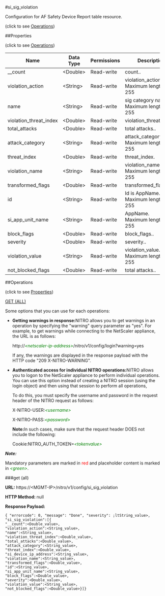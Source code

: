 #si_sig_violation



Configuration for AF Safety Device Report table resource.

<span>(click to see [Operations](#operations))</span>



##Properties 

<span>(click to see [Operations](#operations))</span>





<table><thead><tr><th>Name</th><th>Data Type</th><th>Permissions</th><th>Description</th></tr></thead><tbody><tr><td>__count</td><td>&lt;Double></td><td>Read-write</td><td>count..</td></tr><tr><td>violation_action</td><td>&lt;String></td><td>Read-write</td><td>violation_action.<br>Maximum length = 255</td></tr><tr><td>name</td><td>&lt;String></td><td>Read-write</td><td>sig category name.<br>Maximum length = 255</td></tr><tr><td>violation_threat_index</td><td>&lt;Double></td><td>Read-write</td><td>violation_threat_index..</td></tr><tr><td>total_attacks</td><td>&lt;Double></td><td>Read-write</td><td>total attacks..</td></tr><tr><td>attack_category</td><td>&lt;String></td><td>Read-write</td><td>attack_category.<br>Maximum length = 255</td></tr><tr><td>threat_index</td><td>&lt;Double></td><td>Read-write</td><td>threat_index.</td></tr><tr><td>violation_name</td><td>&lt;String></td><td>Read-write</td><td>violation_name.<br>Maximum length = 255</td></tr><tr><td>transformed_flags</td><td>&lt;Double></td><td>Read-write</td><td>transformed_flags..</td></tr><tr><td>id</td><td>&lt;String></td><td>Read-write</td><td>Id is AppName.<br>Maximum length = 255</td></tr><tr><td>si_app_unit_name</td><td>&lt;String></td><td>Read-write</td><td>AppName.<br>Maximum length = 255</td></tr><tr><td>block_flags</td><td>&lt;Double></td><td>Read-write</td><td>block_flags..</td></tr><tr><td>severity</td><td>&lt;Double></td><td>Read-write</td><td>severity..</td></tr><tr><td>violation_value</td><td>&lt;String></td><td>Read-write</td><td>violation_value.<br>Maximum length = 255</td></tr><tr><td>not_blocked_flags</td><td>&lt;Double></td><td>Read-write</td><td>total attacks..</td></tr></tbody></table>

##Operations 

<span>(click to see [Properties](#properties))</span>





[GET (ALL)](#get-all)





Some options that you can use for each operations:

<ul><li><p><b>Getting warnings in response:</b>NITRO allows you to get warnings in an operation by specifying the "warning" query parameter as "yes". For example, to get warnings while connecting to the NetScaler appliance, the URL is as follows:</p><p>http://<span style="color:green;font-style:italic;">&lt;netscaler-ip-address&gt;</span>/nitro/v1/config/login?warning=yes</p><p>If any, the warnings are displayed in the response payload with the HTTP code "209 X-NITRO-WARNING".</p></li><li><p><b>Authenticated access for individual NITRO operations:</b>NITRO allows you to logon to the NetScaler appliance to perform individual operations. You can use this option instead of creating a NITRO session (using the login object) and then using that session to perform all operations,</p><p>To do this, you must specify the username and password in the request header of the NITRO request as follows:</p><p>X-NITRO-USER:<span style="color:green;font-style:italic;">&lt;username&gt;</span></p><p>X-NITRO-PASS:<span style="color:green;font-style:italic;">&lt;password&gt;</span></p><p><b>Note:</b>In such cases, make sure that the request header DOES not include the following:</p><p>Cookie:NITRO_AUTH_TOKEN=<span style="color:green;font-style:italic;">&lt;tokenvalue&gt;</span></p></li></ul>







***Note:*** 

Mandatory parameters are marked in <span style="color:#FF0000;">red</span> and placeholder content is marked in <span style="color:green;font-style:italic">&lt;green&gt;</span>.



###get (all)







<b>URL: </b>https://&lt;MGMT-IP&gt;/nitro/v1/config/si_sig_violation

<b>HTTP Method: </b>null

<b>Response Payload: </b>
```
{ "errorcode": 0, "message": "Done", "severity": ;ltString_value>, "si_sig_violation":[{
"__count":<Double_value>,
"violation_action":<String_value>,
"name":<String_value>,
"violation_threat_index":<Double_value>,
"total_attacks":<Double_value>,
"attack_category":<String_value>,
"threat_index":<Double_value>,
"si_device_ip_address":<String_value>,
"violation_name":<String_value>,
"transformed_flags":<Double_value>,
"id":<String_value>,
"si_app_unit_name":<String_value>,
"block_flags":<Double_value>,
"severity":<Double_value>,
"violation_value":<String_value>,
"not_blocked_flags":<Double_value>}]}
```







